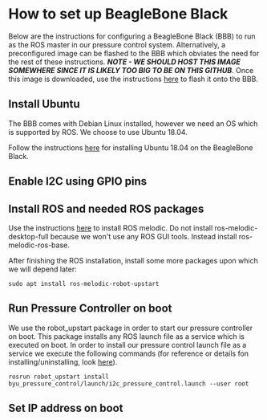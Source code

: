 # How to set up BeagleBone Black
Below are the instructions for configuring a BeagleBone Black (BBB) to run as the ROS master in our pressure control system. Alternatively, a preconfigured image can be flashed to the BBB which obviates the need for the rest of these instructions. ***NOTE - WE SHOULD HOST THIS IMAGE SOMEWHERE SINCE IT IS LIKELY TOO BIG TO BE ON THIS GITHUB***. Once this image is downloaded, use the instructions [here](https://linuxpropaganda.wordpress.com/2018/06/26/backup-and-restore-your-beaglebone-black/) to flash it onto the BBB.

## Install Ubuntu
The BBB comes with Debian Linux installed, however we need an OS which is supported by ROS. We choose to use Ubuntu 18.04.

Follow the instructions [here](https://linuxpropaganda.wordpress.com/2018/06/26/install-ubuntu-server-on-beaglebone-black/) for installing Ubuntu 18.04 on the BeagleBone Black.

## Enable I2C using GPIO pins

## Install ROS and needed ROS packages
Use the instructions [here](http://wiki.ros.org/melodic/Installation/Ubuntu) to install ROS melodic. Do not install ros-melodic-desktop-full because we won't use any ROS GUI tools. Instead install ros-melodic-ros-base.

After finishing the ROS installation, install some more packages upon which we will depend later:

```sudo apt install ros-melodic-robot-upstart```

## Run Pressure Controller on boot
We use the robot_upstart package in order to start our pressure controller on boot. This package installs any ROS launch file as a service which is executed on boot. In order to install our pressure control launch file as a service we execute the following commands (for reference or details fon installing/uninstalling, look [here](http://docs.ros.org/jade/api/robot_upstart/html/)).

```rosrun robot_upstart install byu_pressure_control/launch/i2c_pressure_control.launch --user root```

## Set IP address on boot
